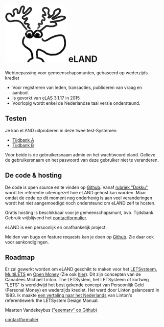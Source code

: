 # ![eLAND](img/eland-w200.png) eLAND

Webtoepassing voor gemeenschapsmunten, gebaseerd op wederzijds krediet

* Voor registreren van leden, transacties, publiceren van vraag en aanbod.
* Is gevorkt van [eLAS](http://www.elasproject.org) 3.1.17 in 2015
* Voorlopig wordt enkel de Nederlandse taal versie ondersteund.

## Testen

Je kan eLAND uitproberen in deze twee test-Systemen:

* [Tijdbank A](http://a.letsa.net)
* [Tijdbank B](http://b.letsa.net)

Voor beide is de gebruikersnaam admin en het wachtwoord eland.
Gelieve de gebruikersnaam en het paswoord van deze gebruiker niet te veranderen.

## De code & hosting

De code is open source en te vinden op [Github](https://github.com/eeemarv/eland).
Vanaf [rubriek "Dokku"](dokku.md) wordt ter referentie uiteengezet hoe eLAND gehost kan worden. Maar omdat de code op dit moment nog onderhevig is aan veel veranderingen wordt het niet aangemoedigd noch ondersteund om eLAND zelf te hosten.

Gratis hosting is beschikbaar voor je gemeenschapsmunt, bvb. Tijdsbank. Gebruik vrijblijvend het [contactformulier](http://hosting.letsa.net).

eLAND is een persoonlijk en onafhankelijk project.

Melden van bugs en feature requests kan je doen op [Github](https://github.com/eeemarv/eland/issues). Zie daar ook voor aankondigingen.

## Roadmap

Er zal gewerkt worden om eLAND geschikt te maken voor het [LETSysteem](https://manual.letsa.net/nl/1.3.html), [MultiLETS](http://manual.letsa.net/nl/2.2.html) en [Open Money](http://openmoney.editme.com/) (Zie ook [hier](https://openmoney.org/)). Dit zijn concepten van de Canadees Michael Linton.
The LETSystem, het LETSysteem of kortweg "LETS" is wereldwijd het best gekende concept van Persoonlijk Geld (Personal Money) en wederzijds krediet. Het werd door Linton gelanceerd in 1983. Ik maakte [een vertaling naar het Nederlands](https://manual.letsa.net/nl) van Linton's referentiewerk the LETSystem Design Manual.

Maarten Vandekeybus [("eeemarv" op Github)](https://github.com/eeemarv)

[contactformulier](http://hosting.letsa.net)
